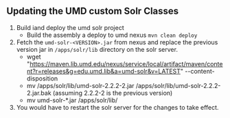 Updating the UMD custom Solr Classes
---------------------------------------------------

1. Build iand deploy the umd solr project  
	* Build the assembly a deploy to umd nexus `mvn clean deploy`
2. Fetch the `umd-solr-<VERSION>.jar` from nexus and replace the previous version jar in `/apps/solr/lib` directory on the solr server.
	* wget "https://maven.lib.umd.edu/nexus/service/local/artifact/maven/content?r=releases&g=edu.umd.lib&a=umd-solr&v=LATEST" --content-disposition
	* mv /apps/solr/lib/umd-solr-2.2.2-2.jar /apps/solr/lib/umd-solr-2.2.2-2.jar.bak (assuming 2.2.2-2 is the previous version)
	* mv umd-solr-*.jar /apps/solr/lib/
3. You would have to restart the solr server for the changes to take effect.
